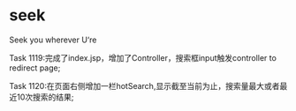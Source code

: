 # seek

Seek you wherever U‘re

Task 1119:完成了index.jsp，增加了Controller，搜索框input触发controller to redirect page;

Task 1120:在页面右侧增加一栏hotSearch,显示截至当前为止，搜索量最大或者最近10次搜索的结果;
